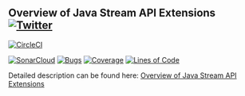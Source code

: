 ## Overview of Java Stream API Extensions [![Twitter](https://img.shields.io/twitter/follow/piotr_minkowski.svg?style=social&logo=twitter&label=Follow%20Me)](https://twitter.com/piotr_minkowski)

[![CircleCI](https://circleci.com/gh/piomin/sample-java-playground.svg?style=svg)](https://circleci.com/gh/piomin/sample-java-playground)

[![SonarCloud](https://sonarcloud.io/images/project_badges/sonarcloud-black.svg)](https://sonarcloud.io/dashboard?id=piomin_sample-java-playground)
[![Bugs](https://sonarcloud.io/api/project_badges/measure?project=piomin_sample-java-playground&metric=bugs)](https://sonarcloud.io/dashboard?id=piomin_sample-java-playground)
[![Coverage](https://sonarcloud.io/api/project_badges/measure?project=piomin_sample-java-playground&metric=coverage)](https://sonarcloud.io/dashboard?id=piomin_sample-java-playground)
[![Lines of Code](https://sonarcloud.io/api/project_badges/measure?project=piomin_sample-java-playground&metric=ncloc)](https://sonarcloud.io/dashboard?id=piomin_sample-java-playground)

Detailed description can be found here: [Overview of Java Stream API Extensions](https://piotrminkowski.com/2019/10/04/overview-of-java-stream-api-extensions/)
